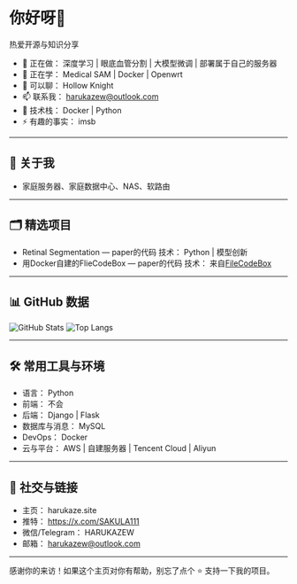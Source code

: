 # 你好呀👋

热爱开源与知识分享

- 🔭 正在做： 深度学习 | 眼底血管分割 | 大模型微调 | 部署属于自己的服务器
- 🌱 正在学： Medical SAM | Docker | Openwrt
- 💬 可以聊： Hollow Knight
- 📫 联系我： harukazew@outlook.com
- 🧰 技术栈： Docker | Python
- ⚡ 有趣的事实： imsb

---

## 🧩 关于我
- 家庭服务器、家庭数据中心、NAS、软路由

---

## 🗂️ 精选项目
- Retinal Segmentation — paper的代码
  技术： Python | 模型创新
- 用Docker自建的FlieCodeBox — paper的代码
  技术： 来自[FileCodeBox](https://github.com/vastsa/FileCodeBox)

---

## 📊 GitHub 数据
![GitHub Stats](https://github-readme-stats.vercel.app/api?username=SoulNail&show_icons=true&theme=transparent)
![Top Langs](https://github-readme-stats.vercel.app/api/top-langs/?username=SoulNail&layout=compact&theme=transparent)

---

## 🛠 常用工具与环境
- 语言： Python
- 前端： 不会
- 后端： Django | Flask
- 数据库与消息： MySQL
- DevOps： Docker
- 云与平台： AWS | 自建服务器 | Tencent Cloud | Aliyun


---


## 🧍 社交与链接
- 主页： harukaze.site
- 推特： https://x.com/SAKULA111
- 微信/Telegram： HARUKAZEW
- 邮箱： harukazew@outlook.com

---

感谢你的来访！如果这个主页对你有帮助，别忘了点个 ⭐ 支持一下我的项目。
